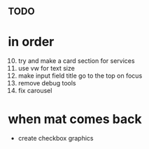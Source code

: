 
## TODO
# in order
10. try and make a card section for services
11. use vw for text size
12. make input field title go to the top on focus
14. remove debug tools
15. fix carousel


# when mat comes back
- create checkbox graphics